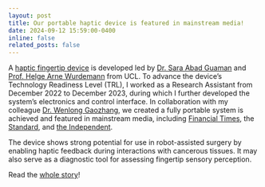 ```yaml
---
layout: post
title: Our portable haptic device is featured in mainstream media!
date: 2024-09-12 15:59:00-0400
inline: false
related_posts: false
---
```


A [haptic fingertip device](https://www.nature.com/articles/s41467-024-51779-8) is developed led by [Dr. Sara Abad Guaman](https://profiles.ucl.ac.uk/75742-sara-abad-guaman) and [Prof. Helge Arne Wurdemann](https://helge-wurdemann.com/) from UCL. To advance the device’s Technology Readiness Level (TRL), I worked as a Research Assistant from December 2022 to December 2023, during which I further developed the system’s electronics and control interface. In collaboration with my colleague [Dr. Wenlong Gaozhang](https://scholar.google.com/citations?user=vhKVcqsAAAAJ&hl=en), we created a fully portable system is achieved and featured in mainstream media, including [Financial Times](https://www.ft.com/content/514f4021-7d35-46cf-a22c-2de1c68caafc), the [Standard](https://www.standard.co.uk/news/uk/ucl-university-college-london-b1181550.html), and [the Independent](https://www.independent.co.uk/tech/robot-touch-hand-skin-ucl-b2611450.html). 

The device shows strong potential for use in robot-assisted surgery by enabling haptic feedback during interactions with cancerous tissues. It may also serve as a diagnostic tool for assessing fingertip sensory perception.

Read the [whole story](https://www.linkedin.com/posts/dr-sara-adela-abad-g-84a81680_research-bioinspired-adaptable-activity-7239900906002022400-SnH0?utm_source=share&utm_medium=member_desktop&rcm=ACoAACh93ckBTus7XwvxwXCTwktfN2mLY6GLl18)!

